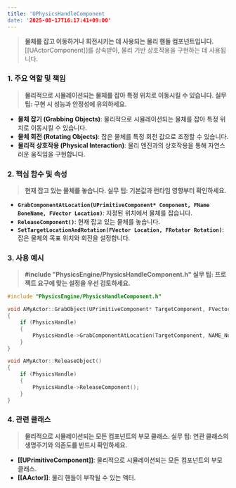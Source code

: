 ```yaml
---
title: 'UPhysicsHandleComponent
date: '2025-08-17T16:17:41+09:00'
---
```




> **물체를 잡고 이동하거나 회전시키는 데 사용되는 물리 핸들 컴포넌트입니다.** [[UActorComponent]]를 상속받아, 물리 기반 상호작용을 구현하는 데 사용됩니다.

### **1. 주요 역할 및 책임**
> **물리적으로 시뮬레이션되는 물체를 잡아 특정 위치로 이동시킬 수 있습니다. 실무 팁: 구현 시 성능과 안정성에 유의하세요.**
* **물체 잡기 (Grabbing Objects)**:
	물리적으로 시뮬레이션되는 물체를 잡아 특정 위치로 이동시킬 수 있습니다.
* **물체 회전 (Rotating Objects)**:
	잡은 물체를 특정 회전 값으로 조정할 수 있습니다.
* **물리적 상호작용 (Physical Interaction)**:
	물리 엔진과의 상호작용을 통해 자연스러운 움직임을 구현합니다.

### **2. 핵심 함수 및 속성**
> **현재 잡고 있는 물체를 놓습니다. 실무 팁: 기본값과 런타임 영향부터 확인하세요.**
* **`GrabComponentAtLocation(UPrimitiveComponent* Component, FName BoneName, FVector Location)`**:
	지정된 위치에서 물체를 잡습니다.
* **`ReleaseComponent()`**:
	현재 잡고 있는 물체를 놓습니다.
* **`SetTargetLocationAndRotation(FVector Location, FRotator Rotation)`**:
	잡은 물체의 목표 위치와 회전을 설정합니다.

### **3. 사용 예시**
> **#include "PhysicsEngine/PhysicsHandleComponent.h" 실무 팁: 프로젝트 요구에 맞는 설정을 우선 검토하세요.**
```cpp
#include "PhysicsEngine/PhysicsHandleComponent.h"

void AMyActor::GrabObject(UPrimitiveComponent* TargetComponent, FVector GrabLocation)
{
    if (PhysicsHandle)
    {
        PhysicsHandle->GrabComponentAtLocation(TargetComponent, NAME_None, GrabLocation);
    }
}

void AMyActor::ReleaseObject()
{
    if (PhysicsHandle)
    {
        PhysicsHandle->ReleaseComponent();
    }
}
```

### **4. 관련 클래스**
> **물리적으로 시뮬레이션되는 모든 컴포넌트의 부모 클래스. 실무 팁: 연관 클래스의 생명주기와 의존도를 반드시 확인하세요.**
* **[[UPrimitiveComponent]]**:
	물리적으로 시뮬레이션되는 모든 컴포넌트의 부모 클래스.
* **[[AActor]]**:
	물리 핸들이 부착될 수 있는 액터.
```
